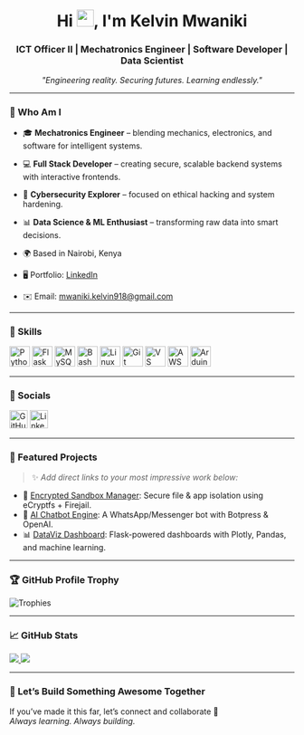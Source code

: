 <!-- 
README.md for Kelvin Mwaniki
Last updated: 2025-07
Tips:
- All comments are hidden using HTML, and won't render on GitHub.
- Replace placeholders (like repo links) as needed.
-->

<!-- 👋 Intro Section -->
<h1 align="center">Hi <img src="https://user-images.githubusercontent.com/18350557/176309783-0785949b-9127-417c-8b55-ab5a4333674e.gif" width="30" />, I'm Kelvin Mwaniki</h1>
<h3 align="center">ICT Officer II | Mechatronics Engineer | Software Developer | Data Scientist</h3>

<!-- ✨ Quote -->
<p align="center"><em>"Engineering reality. Securing futures. Learning endlessly."</em></p>

---

<!-- 🧑‍💻 Who Am I -->
### 💼 Who Am I
- 🎓 **Mechatronics Engineer** – blending mechanics, electronics, and software for intelligent systems.
- 💻 **Full Stack Developer** – creating secure, scalable backend systems with interactive frontends.
- 🔐 **Cybersecurity Explorer** – focused on ethical hacking and system hardening.
- 📊 **Data Science & ML Enthusiast** – transforming raw data into smart decisions.

- 🌍 Based in Nairobi, Kenya  
- 🖥️ Portfolio: [LinkedIn](https://www.linkedin.com/in/kelvin-mwaniki/)  
- ✉️ Email: [mwaniki.kelvin918@gmail.com](mailto:mwaniki.kelvin918@gmail.com)

---

<!-- 🧠 Skills Section -->
### 🧰 Skills

<!-- Tip: Use https://github.com/danielcranney/readme-generator for more icons -->
<p align="left">
  <a href="https://www.python.org/" target="_blank"><img src="https://raw.githubusercontent.com/danielcranney/readme-generator/main/public/icons/skills/python-colored.svg" width="36" height="36" alt="Python" /></a>
  <a href="https://flask.palletsprojects.com/" target="_blank"><img src="https://raw.githubusercontent.com/danielcranney/readme-generator/main/public/icons/skills/flask-colored.svg" width="36" height="36" alt="Flask" /></a>
  <a href="https://www.mysql.com/" target="_blank"><img src="https://raw.githubusercontent.com/danielcranney/readme-generator/main/public/icons/skills/mysql-colored.svg" width="36" height="36" alt="MySQL" /></a>
  <a href="https://www.gnu.org/software/bash/" target="_blank"><img src="https://raw.githubusercontent.com/danielcranney/readme-generator/main/public/icons/skills/gnubash.svg" width="36" height="36" alt="Bash" /></a>
  <a href="https://www.linux.org" target="_blank"><img src="https://raw.githubusercontent.com/danielcranney/readme-generator/main/public/icons/skills/linux-colored.svg" width="36" height="36" alt="Linux" /></a>
  <a href="https://git-scm.com/" target="_blank"><img src="https://raw.githubusercontent.com/danielcranney/readme-generator/main/public/icons/skills/git-colored.svg" width="36" height="36" alt="Git" /></a>
  <a href="https://code.visualstudio.com/" target="_blank"><img src="https://raw.githubusercontent.com/danielcranney/readme-generator/main/public/icons/skills/visualstudiocode-colored.svg" width="36" height="36" alt="VS Code" /></a>
  <a href="https://aws.amazon.com/" target="_blank"><img src="https://raw.githubusercontent.com/danielcranney/readme-generator/main/public/icons/skills/aws-colored.svg" width="36" height="36" alt="AWS" /></a>
  <a href="https://www.arduino.cc/" target="_blank"><img src="https://raw.githubusercontent.com/danielcranney/readme-generator/main/public/icons/skills/arduino-colored.svg" width="36" height="36" alt="Arduino" /></a>
</p>

---

<!-- 🔗 Socials -->
### 🔗 Socials
<p align="left">
  <a href="https://github.com/akaTheJew" target="_blank"><img src="https://raw.githubusercontent.com/danielcranney/readme-generator/main/public/icons/socials/github.svg" width="32" height="32" alt="GitHub" /></a>
  <a href="https://www.linkedin.com/in/kelvin-mwaniki/" target="_blank"><img src="https://raw.githubusercontent.com/danielcranney/readme-generator/main/public/icons/socials/linkedin.svg" width="32" height="32" alt="LinkedIn" /></a>
</p>

---

<!-- 🚀 Featured Projects -->
### 🚀 Featured Projects

> ✨ *Add direct links to your most impressive work below:*

- 🔐 [Encrypted Sandbox Manager](https://github.com/your-repo-link): Secure file & app isolation using eCryptfs + Firejail.
- 🤖 [AI Chatbot Engine](https://github.com/your-repo-link): A WhatsApp/Messenger bot with Botpress & OpenAI.
- 📊 [DataViz Dashboard](https://github.com/your-repo-link): Flask-powered dashboards with Plotly, Pandas, and machine learning.

---

<!-- 🏆 GitHub Trophies (Optional Flair) -->
### 🏆 GitHub Profile Trophy

![Trophies](https://github-profile-trophy.vercel.app/?username=akaTheJew&theme=algolia&margin-w=10&margin-h=10)

---

<!-- 📊 GitHub Stats -->
### 📈 GitHub Stats

<a href="http://www.github.com/akaTheJew">
  <img src="https://github-readme-stats.vercel.app/api?username=akaTheJew&show_icons=true&theme=tokyonight&hide_border=true" />
</a>

<a href="http://www.github.com/akaTheJew">
  <img src="https://github-readme-stats.vercel.app/api/top-langs/?username=akaTheJew&layout=compact&theme=tokyonight&hide_border=true" />
</a>

<!-- 🐍 Contribution Snake (optional flair) -->
<!--
![GitHub Contribution Snake](https://github.com/akaTheJew/akaTheJew/blob/output/github-contribution-grid-snake.svg)
-->

---

<!-- 👋 Outro -->
### 💬 Let’s Build Something Awesome Together
If you’ve made it this far, let’s connect and collaborate 🤝  
*Always learning. Always building.*

